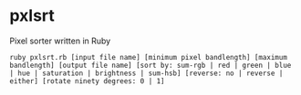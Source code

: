 pxlsrt
======

Pixel sorter written in Ruby

```
ruby pxlsrt.rb [input file name] [minimum pixel bandlength] [maximum bandlength] [output file name] [sort by: sum-rgb | red | green | blue | hue | saturation | brightness | sum-hsb] [reverse: no | reverse | either] [rotate ninety degrees: 0 | 1]
```